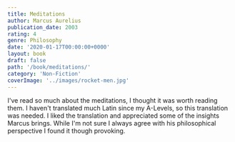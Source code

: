 ```yaml
---
title: Meditations
author: Marcus Aurelius
publication_date: 2003
rating: 4
genre: Philosophy
date: '2020-01-17T00:00:00+0000'
layout: book
draft: false
path: '/book/meditations/'
category: 'Non-Fiction'
coverImage: '../images/rocket-men.jpg'
---
```

I've read so much about the meditations, I thought it was worth reading them. I haven't translated much Latin since my A-Levels, so this translation was needed. I liked the translation and appreciated some of the insights Marcus brings. While I'm not sure I always agree with his philosophical perspective I found it though provoking.
